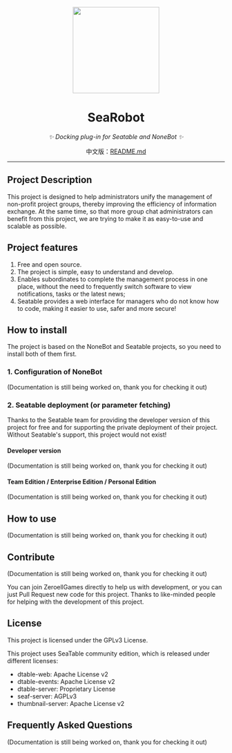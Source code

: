 <!-- markdownlint-disable MD033 MD041 -->
<p align="center">
  <a href="https://i.328888.xyz/2023/01/02/t0nqq.th.jpeg">
  <img src="https://i.328888.xyz/2023/01/02/t0nqq.th.jpeg" width="200" height="200" alt="">
  </a>
</p>

<div align="center">

# SeaRobot

<!-- markdownlint-disable MD036 -->
_✨ Docking plug-in for Seatable and NoneBot ✨_

中文版：[README.md](README.md)

<div align="left">

----

## Project Description

This project is designed to help administrators unify the management of non-profit project groups, thereby improving the efficiency of information exchange. At the same time, so that more group chat administrators can benefit from this project, we are trying to make it as easy-to-use and scalable as possible.

## Project features

1. Free and open source.
2. The project is simple, easy to understand and develop.
3. Enables subordinates to complete the management process in one place, without the need to frequently switch software to view notifications, tasks or the latest news;
4. Seatable provides a web interface for managers who do not know how to code, making it easier to use, safer and more secure!

## How to install

The project is based on the NoneBot and Seatable projects, so you need to install both of them first.

### 1. Configuration of NoneBot

(Documentation is still being worked on, thank you for checking it out)

### 2. Seatable deployment (or parameter fetching)

Thanks to the Seatable team for providing the developer version of this project for free and for supporting the private deployment of their project. Without Seatable's support, this project would not exist!

#### Developer version

(Documentation is still being worked on, thank you for checking it out)

#### Team Edition / Enterprise Edition / Personal Edition

(Documentation is still being worked on, thank you for checking it out)

## How to use

(Documentation is still being worked on, thank you for checking it out)

## Contribute

(Documentation is still being worked on, thank you for checking it out)

You can join ZeroellGames directly to help us with development, or you can just Pull Request new code for this project. Thanks to like-minded people for helping with the development of this project.

## License

This project is licensed under the GPLv3 License.

This project uses SeaTable community edition, which is released under different licenses:

- dtable-web: Apache License v2
- dtable-events: Apache License v2
- dtable-server: Proprietary License
- seaf-server: AGPLv3
- thumbnail-server: Apache License v2

## Frequently Asked Questions

(Documentation is still being worked on, thank you for checking it out)
